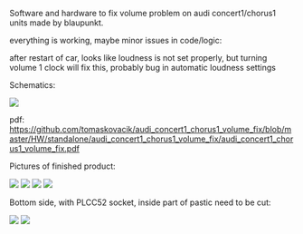 Software and hardware to fix volume problem on audi concert1/chorus1 units made by blaupunkt.

everything is working, maybe minor issues in code/logic:

after restart of car, looks like loudness is not set properly, but turning volume 1 clock will fix this, probably bug in automatic loudness settings

Schematics:

<img src="https://raw.githubusercontent.com/tomaskovacik/audi_concert1_chorus1_volume_fix/9e00c9a2b6ebaae502b4e7f6c2973995be0e9a08/HW/standalone/audi_concert1_chorus1_volume_fix/audi_concert1_chorus1_volume_fix.png">

pdf: https://github.com/tomaskovacik/audi_concert1_chorus1_volume_fix/blob/master/HW/standalone/audi_concert1_chorus1_volume_fix/audi_concert1_chorus1_volume_fix.pdf

Pictures of finished product:

<img src="https://raw.githubusercontent.com/tomaskovacik/audi_concert1_chorus1_volume_fix/master/Pics/20180906_180733.jpg">

<img src="https://raw.githubusercontent.com/tomaskovacik/audi_concert1_chorus1_volume_fix/master/Pics/20180906_180740.jpg">

<img src="https://raw.githubusercontent.com/tomaskovacik/audi_concert1_chorus1_volume_fix/master/Pics/20180906_180745.jpg">

<img src="https://raw.githubusercontent.com/tomaskovacik/audi_concert1_chorus1_volume_fix/master/Pics/20180906_180752.jpg">

Bottom side, with PLCC52 socket, inside part of pastic need to be cut:

<img src="https://raw.githubusercontent.com/tomaskovacik/audi_concert1_chorus1_volume_fix/master/Pics/20180906_180757.jpg">

<img src="https://raw.githubusercontent.com/tomaskovacik/audi_concert1_chorus1_volume_fix/master/Pics/20180920_154234.jpg">
